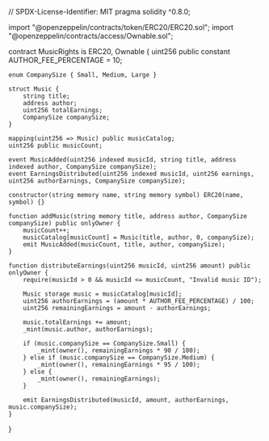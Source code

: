 // SPDX-License-Identifier: MIT
pragma solidity ^0.8.0;

import "@openzeppelin/contracts/token/ERC20/ERC20.sol";
import "@openzeppelin/contracts/access/Ownable.sol";

contract MusicRights is ERC20, Ownable {
    uint256 public constant AUTHOR_FEE_PERCENTAGE = 10;

    enum CompanySize { Small, Medium, Large }

    struct Music {
        string title;
        address author;
        uint256 totalEarnings;
        CompanySize companySize;
    }

    mapping(uint256 => Music) public musicCatalog;
    uint256 public musicCount;

    event MusicAdded(uint256 indexed musicId, string title, address indexed author, CompanySize companySize);
    event EarningsDistributed(uint256 indexed musicId, uint256 earnings, uint256 authorEarnings, CompanySize companySize);

    constructor(string memory name, string memory symbol) ERC20(name, symbol) {}

    function addMusic(string memory title, address author, CompanySize companySize) public onlyOwner {
        musicCount++;
        musicCatalog[musicCount] = Music(title, author, 0, companySize);
        emit MusicAdded(musicCount, title, author, companySize);
    }

    function distributeEarnings(uint256 musicId, uint256 amount) public onlyOwner {
        require(musicId > 0 && musicId <= musicCount, "Invalid music ID");

        Music storage music = musicCatalog[musicId];
        uint256 authorEarnings = (amount * AUTHOR_FEE_PERCENTAGE) / 100;
        uint256 remainingEarnings = amount - authorEarnings;

        music.totalEarnings += amount;
        _mint(music.author, authorEarnings);
        
        if (music.companySize == CompanySize.Small) {
            _mint(owner(), remainingEarnings * 90 / 100);
        } else if (music.companySize == CompanySize.Medium) {
            _mint(owner(), remainingEarnings * 95 / 100);
        } else {
            _mint(owner(), remainingEarnings);
        }

        emit EarningsDistributed(musicId, amount, authorEarnings, music.companySize);
    }
}
